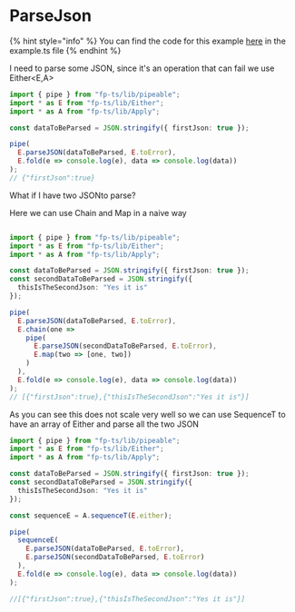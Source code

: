 # ParseJson

{% hint style="info" %}
You can find the code for this example [here](https://codesandbox.io/s/either-parsejson-gpdyg?fontsize=14&hidenavigation=1&module=%2Fsrc%2Fexample.ts) in the example.ts file
{% endhint %}

I need to parse some JSON, since it's an operation that can fail we use Either&lt;E,A&gt;

```typescript
import { pipe } from "fp-ts/lib/pipeable";
import * as E from "fp-ts/lib/Either";
import * as A from "fp-ts/lib/Apply";

const dataToBeParsed = JSON.stringify({ firstJson: true });

pipe(
  E.parseJSON(dataToBeParsed, E.toError),
  E.fold(e => console.log(e), data => console.log(data))
); 
// {"firstJson":true}
```

What if I have two JSONto parse?

Here we can use Chain and Map in a naive way

```typescript

import { pipe } from "fp-ts/lib/pipeable";
import * as E from "fp-ts/lib/Either";
import * as A from "fp-ts/lib/Apply";

const dataToBeParsed = JSON.stringify({ firstJson: true });
const secondDataToBeParsed = JSON.stringify({
  thisIsTheSecondJson: "Yes it is"
});

pipe(
  E.parseJSON(dataToBeParsed, E.toError),
  E.chain(one =>
    pipe(
      E.parseJSON(secondDataToBeParsed, E.toError),
      E.map(two => [one, two])
    )
  ),
  E.fold(e => console.log(e), data => console.log(data))
);
// [{"firstJson":true},{"thisIsTheSecondJson":"Yes it is"}]
```

As you can see this does not scale very well so we can use SequenceT to have an array of Either and parse all the two JSON

```typescript
import { pipe } from "fp-ts/lib/pipeable";
import * as E from "fp-ts/lib/Either";
import * as A from "fp-ts/lib/Apply";

const dataToBeParsed = JSON.stringify({ firstJson: true });
const secondDataToBeParsed = JSON.stringify({
  thisIsTheSecondJson: "Yes it is"
});

const sequenceE = A.sequenceT(E.either);

pipe(
  sequenceE(
    E.parseJSON(dataToBeParsed, E.toError),
    E.parseJSON(secondDataToBeParsed, E.toError)
  ),
  E.fold(e => console.log(e), data => console.log(data))
);

//[{"firstJson":true},{"thisIsTheSecondJson":"Yes it is"}]
```

